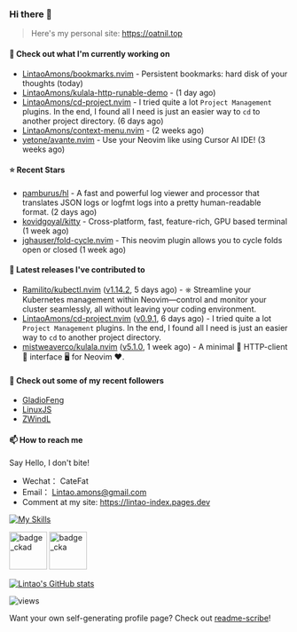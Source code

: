 ### Hi there 👋
> Here's my personal site: https://oatnil.top

#### 👷 Check out what I'm currently working on

- [LintaoAmons/bookmarks.nvim](https://github.com/LintaoAmons/bookmarks.nvim) - Persistent bookmarks: hard disk of your thoughts (today)
- [LintaoAmons/kulala-http-runable-demo](https://github.com/LintaoAmons/kulala-http-runable-demo) -  (1 day ago)
- [LintaoAmons/cd-project.nvim](https://github.com/LintaoAmons/cd-project.nvim) - I tried quite a lot `Project Management` plugins. In the end, I found all I need is just an easier way to `cd` to another project directory. (6 days ago)
- [LintaoAmons/context-menu.nvim](https://github.com/LintaoAmons/context-menu.nvim) -  (2 weeks ago)
- [yetone/avante.nvim](https://github.com/yetone/avante.nvim) - Use your Neovim like using Cursor AI IDE! (3 weeks ago)

#### ⭐ Recent Stars

- [pamburus/hl](https://github.com/pamburus/hl) - A fast and powerful log viewer and processor that translates JSON logs or logfmt logs into a pretty human-readable format. (2 days ago)
- [kovidgoyal/kitty](https://github.com/kovidgoyal/kitty) - Cross-platform, fast, feature-rich, GPU based terminal (1 week ago)
- [jghauser/fold-cycle.nvim](https://github.com/jghauser/fold-cycle.nvim) - This neovim plugin allows you to cycle folds open or closed (1 week ago)

#### 🔭 Latest releases I've contributed to

- [Ramilito/kubectl.nvim](https://github.com/Ramilito/kubectl.nvim) ([v1.14.2](https://github.com/Ramilito/kubectl.nvim/releases/tag/v1.14.2), 5 days ago) - ⎈ Streamline your Kubernetes management within Neovim—control and monitor your cluster seamlessly, all without leaving your coding environment.
- [LintaoAmons/cd-project.nvim](https://github.com/LintaoAmons/cd-project.nvim) ([v0.9.1](https://github.com/LintaoAmons/cd-project.nvim/releases/tag/v0.9.1), 6 days ago) - I tried quite a lot `Project Management` plugins. In the end, I found all I need is just an easier way to `cd` to another project directory.
- [mistweaverco/kulala.nvim](https://github.com/mistweaverco/kulala.nvim) ([v5.1.0](https://github.com/mistweaverco/kulala.nvim/releases/tag/v5.1.0), 1 week ago) - A minimal 🤏 HTTP-client 🐼 interface 🖥️ for Neovim ❤️.

#### 👯 Check out some of my recent followers

- [GladioFeng](https://github.com/GladioFeng)
- [LinuxJS](https://github.com/LinuxJS)
- [ZWindL](https://github.com/ZWindL)

#### 📫 How to reach me
Say Hello, I don't bite!

- Wechat： CateFat
- Email： Lintao.amons@gmail.com
- Comment at my site: https://lintao-index.pages.dev

[![My Skills](https://skillicons.dev/icons?i=java,kotlin,spring,vim,kubernetes,docker,aws,bash,python,lua,go,js,ts,react,html,css,jenkins,postgres,mysql,mongodb)](https://skillicons.dev)

<img alt='badge_ckad' src="https://user-images.githubusercontent.com/24785373/206426236-a78f59dc-e6dc-4b92-a0c4-4cd7ab8e3649.png" width="auto" height="68" /> <img alt='badge_cka' src="https://user-images.githubusercontent.com/24785373/206426229-d2f6d627-1f39-4054-ad91-6d65c00054d6.png" width="auto" height="68" />

[![Lintao's GitHub stats](https://github-readme-stats.vercel.app/api?username=LintaoAmons)](https://github.com/LintaoAmons/github-readme-stats) 

<img src="https://komarev.com/ghpvc/?username=LintaoAmons" alt="views" />

Want your own self-generating profile page? Check out [readme-scribe](https://github.com/muesli/readme-scribe)!



